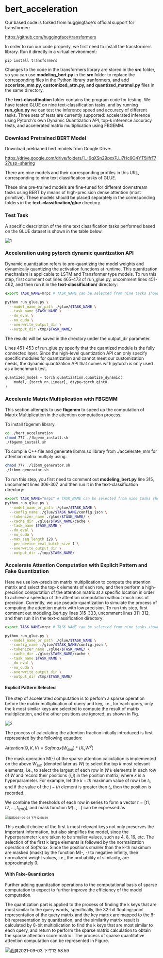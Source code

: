 # bert_acceleration

Our based code is forked from huggingface's official support for transformer:

https://github.com/huggingface/transformers

In order to run our code properly, we first need to install the transformers library. Run it directly in a virtual environment:

```
pip install transformers
```

Changes to the code in the transformers library are stored in the **src** folder, so you can use **modeling_bert.py** in the **src** folder to replace the corresponding files in the Python library tranformers, and add **accerlate_mm.py, customized_attn.py, and quantized_matmul.py** files in the same directory.

The **text-classification** folder contains the program code for testing. We have tested GLUE on nine text-classification tasks, and by running **run_glue.py** we can test the inference speed and accuracy of different tasks. Three sets of tests are currently supported: accelerated inference using Pytorch's own Dynamic Quantization API, top-k inference accuracy tests, and accelerated matrix multiplication using FBGEMM.



### Download Pretrained BERT Model

Download pretrianed bert models from Google Drive: 

https://drive.google.com/drive/folders/1_-6qXSn29pxx7J_i7Hc6O4YT5ijfrT72?usp=sharing

There are nine models and their corresponding profiles in this URL, corresponding to nine text classification tasks of GLUE.

These nine pre-trained models are fine-tuned for different downstream tasks using BERT by means of high-precision dense attention (most primitive). These models should be placed separately in the corresponding folders in the **text-classification/glue** directory.



### Test Task 

A specific description of the nine text classification tasks performed based on the GLUE dataset is shown in the table below.

![1](./figs/1.png)



### Acceleration using pytorch dynamic quantization API

Dynamic quantization refers to pre-quantizing the model weights and dynamically quantizing the activation functions at runtime. This quantization mechanism is applicable to LSTM and Transformer type models. To run this step, first comment out lines 465-473 of run_glue.py, uncomment lines 451-462, and then run it in the **text-classification/** directory: 

```bash
export TASK_NAME=mrpc # TASK_NAME can be selected from nine tasks shown above

python run_glue.py \
  --model_name_or_path ./glue/$TASK_NAME \
  --task_name $TASK_NAME \
  --do_eval \
  --no_cuda \
  --overwrite_output_dir \
  --output_dir /tmp/$TASK_NAME/
```

The results will be saved in the directory under the output_dir parameter.

Lines 451-453 of run_glue.py specify that the quantized module is the fully connected layer. Since the high-level quantization API can only specify specific modules for quantization and cannot meet our customization needs, the dynamic quantization API that comes with pytorch is only used as a benchmark test.

```python
quantized_model = torch.quantization.quantize_dynamic(
	model, {torch.nn.Linear}, dtype=torch.qint8
)
```



### Accelerate Matrix Multiplication with FBGEMM

This section attempts to use **fbgemm** to speed up the computation of Matrix Multiplication in the attention computation process.

To install fbgemm library.

```bash
cd ./bert_acceleration
chmod 777 ./fbgemm_install.sh
./fbgemm_install.sh
```

To complie C++ file and generate libmm.so library from ./accelerate_mm for attention matrix multiply using.

```bash
chmod 777 ./libmm_generator.sh
./libmm_generator.sh
```

To run this step, you first need to comment out **modeling_bert.py** line 315, uncomment lines 306-307, and then run it in the text-classification directory:

```bash
export TASK_NAME="mrpc" # TASK_NAME can be selected from nine tasks shown above
python run_glue.py \
  --model_name_or_path ./glue/$TASK_NAME \
  --config_name ./glue/$TASK_NAME/config.json \
  --tokenizer_name ./glue/$TASK_NAME/ \
  --cache_dir ./glue/$TASK_NAME/cache \
  --task_name $TASK_NAME \
  --do_eval \
  --no_cuda \
  --max_seq_length 128 \
  --per_device_eval_batch_size 1 \
  --overwrite_output_dir \
  --output_dir ./tmp/$TASK_NAME/
```



### Accelerate Attention Computation with Explicit Pattern and Fake Quantization

Here we use low-precision matrix multiplication to compute the attention matrix and select the top-k elements of each row, and then perform a high-precision computation of the attention matrix at a specific location in order to achieve a speedup of the attention computation without much loss of precision. Currently, we use pseudo-quantization to simulate the process of computing the attention matrix with low precision. To run this step, first comment out modeling_bert.py lines 315-333, uncomment lines 311-312, and then run it in the text-classification directory:

```bash
export TASK_NAME=mrpc # TASK_NAME can be selected from nine tasks shown above

python run_glue.py \
  --model_name_or_path ./glue/$TASK_NAME \
  --config_name ./glue/$TASK_NAME/config.json \
  --tokenizer_name ./glue/$TASK_NAME/ \
  --cache_dir ./glue/$TASK_NAME/cache \
  --task_name $TASK_NAME \
  --do_eval \
  --no_cuda \
  --overwrite_output_dir \
  --output_dir /tmp/$TASK_NAME/
```

#### Explicit Pattern Selected

The step of accelerated computation is to perform a sparse operation before the matrix multiplication of query and key, i.e., for each query, only the k most similar keys are selected to compute the result of matrix multiplication, and the other positions are ignored, as shown in Fig.

![2](./figs/2.png)

The process of calculating the attention fraction initially introduced is first represented by the following equation:

$Attention(Q,K,V)=Softmax(W_{sim}) * (X_{v}W^V)$

The mask operation M(-) of the sparse attention calculation is implemented on the above $W_{sim}$ (denoted later as $W$) to select the top $k$ most relevant elements, i.e., to select the largest of each row in $W$ $k$ elements in each row of $W$ and record their positions $(i, j)$  in the position matrix, where $k$ is a hyperparameter. For example, let the $k-th$ maximum value of row $i$ be $t_i$, and if the value of the $j-th$ element is greater than $t_i$, then the position is recorded.

We combine the thresholds of each row in series to form a vector $t = [t1, t2, ..., t_{lenQ} ]$, and  mask function $M(-, -)$ can be expressed as

<img src="./figs/3.png" alt="截屏2021-09-03 下午12.58.59" style="zoom:67%;" />

This explicit choice of the first k most relevant keys not only preserves the important information, but also simplifies the model, since the hyperparameter k are taken to be smaller values, such as 4, 8, 16, etc. The selection of the first k large elements is followed by the normalization operation of $Softmax$. Since the positions smaller than the k-th maximum are masked (mask) by the function M(-, -) to negative infinity, their normalized weight values, i.e., the probability of similarity, are approximately 0.

#### 		With Fake-Quantization 

Further adding quantization operations to the computational basis of sparse computation to
expect to further improve the efficiency of the model computation. 

The quantization part is applied to the process of finding the k keys that are most similar to the query words, specifically, the 32-bit floating-point representation of the query matrix and the key matrix are mapped to the 8-bit representation by quantization, and the similarity matrix result is calculated by 8-bit multiplication to find the k keys that are most similar to each query, and return to perform the sparse matrix calculation to obtain the sparse attention score matrix . The process of sparse quantitative attention computation can be represented in Figure.

![截屏2021-09-03 下午12.58.59](./figs/4.png)

